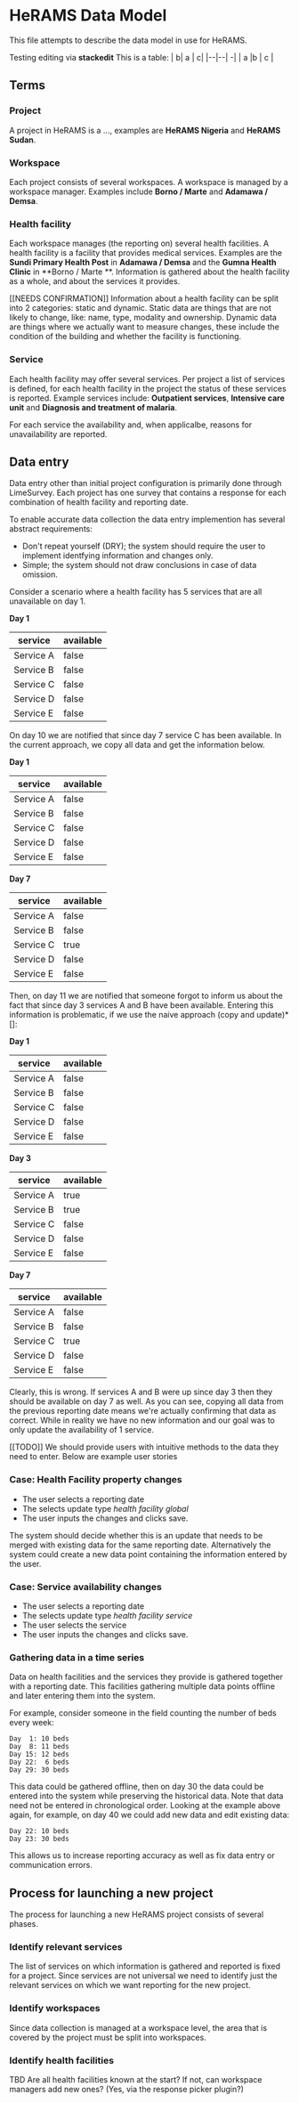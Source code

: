 # HeRAMS Data Model

This file attempts to describe the data model in use for HeRAMS.

Testing editing via __stackedit__
This is a table:
|  b| a | c|
|--|--| -|
| a |b  | c |

## Terms

### Project
A project in HeRAMS is a ..., examples are **HeRAMS Nigeria** and **HeRAMS Sudan**.

### Workspace
Each project consists of several workspaces.
A workspace is managed by a workspace manager.
Examples include **Borno / Marte** and **Adamawa / Demsa**.

### Health facility
Each workspace manages (the reporting on) several health facilities.
A health facility is a facility that provides medical services.
Examples are the **Sundi Primary Health Post** in **Adamawa / Demsa** and the **Gumna Health Clinic** in **Borno / Marte **.
Information is gathered about the health facility as a whole, and about the services it provides.

[[NEEDS CONFIRMATION]]
Information about a health facility can be split into 2 categories: static and dynamic.
Static data are things that are not likely to change, like: name, type, modality and ownership.
Dynamic data are things where we actually want to measure changes, these include the condition of the building and whether the facility is functioning.

### Service
Each health facility may offer several services.
Per project a list of services is defined, for each health facility in the project the status of these services is reported.
Example services include: **Outpatient services**, **Intensive care unit** and **Diagnosis and treatment of malaria**.

For each service the availability and, when applicalbe, reasons for unavailability are reported.

## Data entry
Data entry other than initial project configuration is primarily done through LimeSurvey.
Each project has one survey that contains a response for each combination of health facility and reporting date.

To enable accurate data collection the data entry implemention has several abstract requirements:
- Don't repeat yourself (DRY); the system should require the user to implement identfying information and changes only.
- Simple; the system should not draw conclusions in case of data omission.

Consider a scenario where a health facility has 5 services that are all unavailable on day 1.

**Day 1**

| service | available |
| ------- | --------- |
| Service A | false |
| Service B | false |
| Service C | false |
| Service D | false |
| Service E | false |

On day 10 we are notified that since day 7 service C has been available.
In the current approach, we copy all data and get the information below.

**Day 1**

| service | available |
| ------- | --------- |
| Service A | false |
| Service B | false |
| Service C | false |
| Service D | false |
| Service E | false |

**Day 7**

| service | available |
| ------- | --------- |
| Service A | false |
| Service B | false |
| Service C | true  |
| Service D | false |
| Service E | false |


Then, on day 11 we are notified that someone forgot to inform us about
the fact that since day 3 services A and B have been available.
Entering this information is problematic, if we use the naive approach (copy and update)*[]:

**Day 1**

| service | available |
| ------- | --------- |
| Service A | false |
| Service B | false |
| Service C | false |
| Service D | false |
| Service E | false |

**Day 3**

| service | available |
| ------- | --------- |
| Service A | true  |
| Service B | true  |
| Service C | false |
| Service D | false |
| Service E | false |

**Day 7**

| service | available |
| ------- | --------- |
| Service A | false |
| Service B | false |
| Service C | true  |
| Service D | false |
| Service E | false |

Clearly, this is wrong. If services A and B were up since day 3 then
they should be available on day 7 as well.
As you can see, copying all data from the previous reporting date means
we're actually confirming that data as correct. While in reality we have
no new information and our goal was to only update the availability of 1 service.


[[TODO]] We should provide users with intuitive methods to the data they need to enter.
Below are example user stories

### Case: Health Facility property changes
- The user selects a reporting date
- The selects update type *health facility global*
- The user inputs the changes and clicks save.

The system should decide whether this is an update that needs to be merged with existing data for the same reporting date.
Alternatively the system could create a new data point containing the information entered by the user.

### Case: Service availability changes
- The user selects a reporting date
- The selects update type *health facility service*
- The user selects the service
- The user inputs the changes and clicks save.

### Gathering data in a time series
Data on health facilities and the services they provide is gathered together with a reporting date.
This facilities gathering multiple data points offline and later entering them into the system.

For example, consider someone in the field counting the number of beds every week:
```
Day  1: 10 beds
Day  8: 11 beds
Day 15: 12 beds
Day 22:  6 beds
Day 29: 30 beds
```

This data could be gathered offline, then on day 30 the data could be entered into the system while preserving the historical data.
Note that data need not be entered in chronological order.
Looking at the example above again, for example, on day 40 we could add new data and edit existing data:
```
Day 22: 10 beds
Day 23: 30 beds
```

This allows us to increase reporting accuracy as well as fix data entry or communication errors.


## Process for launching a new project
The process for launching a new HeRAMS project consists of several phases.

### Identify relevant services
The list of services on which information is gathered and reported is fixed for a project.
Since services are not universal we need to identify just the relevant services on which we want reporting for the new project.

### Identify workspaces
Since data collection is managed at a workspace level, the area that is covered by the project must be split into workspaces.

### Identify health facilities
TBD
Are all health facilities known at the start?
If not, can workspace managers add new ones? (Yes, via the response picker plugin?)


<!--stackedit_data:
eyJoaXN0b3J5IjpbLTE1MDA0MzcyNzddfQ==
-->